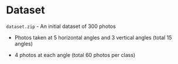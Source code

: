 # Dataset

```dataset.zip``` - An initial dataset of 300 photos

- Photos taken at 5 horizontal angles and 3 vertical angles (total 15 angles)

- 4 photos at each angle (total 60 photos per class)
